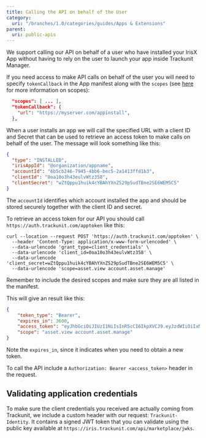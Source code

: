 ```yaml
---
title: Calling the API on behalf of the User
category:
  uri: "/branches/1.0/categories/guides/Apps & Extensions"
parent:
  uri: public-apis
---
```




We support calling our API on behalf of a user who have installed your IrisX App without having to rely on the user to launch your app inside Trackunit Manager.

If you need access to make API calls on behalf of the user you will need to specify `tokenCallback` in the App manifest along with the `scopes` (see [here](app-tokens) for more information on scopes):

```json
  "scopes": [ ... ],
  "tokenCallback": {
    "url": "https://myserver.com/appinstall",
  },
```

When a user installs an app we will call the specified URL with a client ID and Secret that can be used to retrieve an access token to make calls on behalf of the user. The message will look something like this:

```json
{
  "type": "INSTALLED",
  "irisAppId": "@organization/appname",
  "accountId": "6b5cb246-7945-4bb6-bec5-2a1413ffd1b3",
  "clientId": "0oa10o3h43eulvWtz358",
  "clientSecret": "wZtQppu1huik4cYBAhYXnZS29pSudTBne2SE6WEM5C5"
}
```

The `accountId` identifies which account installed the app and should be stored securely together with the client ID and secret.

To retrieve an access token for our API you should call `https://auth.trackunit.com/apptoken` like this:

```shell
curl --location --request POST 'https://auth.trackunit.com/apptoken' \
  --header 'Content-Type: application/x-www-form-urlencoded' \
  --data-urlencode 'grant_type=client_credentials' \
  --data-urlencode 'client_id=0oa10o3h43eulvWtz358' \
  --data-urlencode 'client_secret=wZtQppu1huik4cYBAhYXnZS29pSudTBne2SE6WEM5C5' \
  --data-urlencode 'scope=asset.view account.asset.manage'
```

Remember to include the desired scopes and make sure they are all listed in the manifest.

This will give an result like this:

```json
{
    "token_type": "Bearer",
    "expires_in": 3600,
    "access_token": "eyJhbGciOiJIUzI1NiIsInR5cCI6IkpXVCJ9.eyJzdWIiOiIxMjM0NTY3ODkwIn0.dozjgNryP4J3jVmNHl0w5N_XgL0n3I9PlFUP0THsR8U",
    "scope": "asset.view account.asset.manage"
}
```

Note the `expires_in`, since it indicates when you need to obtain a new token.

To call the API include a `Authorization: Bearer <access_token>` header in the request.

## Validating application credentials

To make sure the client credentials you received are actually coming from Trackunit, we include a custom header with our request: `Trackunit-Identity`.
It contains a signed JWT token that you can validate using the public key available at `https://iris.trackunit.com/api/marketplace/jwks`.
